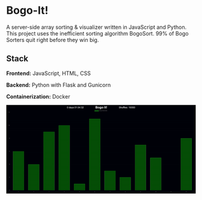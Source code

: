 
# Bogo-It!

A server-side array sorting & visualizer written in JavaScript and Python. This project uses the inefficient sorting algorithm BogoSort. 99% of Bogo Sorters quit right before they win big.


## Stack

**Frontend:** JavaScript, HTML, CSS

**Backend:** Python with Flask and Gunicorn

**Containerization:** Docker


![](https://github.com/reiKloske/bogo-it/raw/main/GIF.gif)
